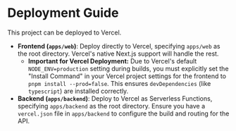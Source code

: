 # Deployment Guide

This project can be deployed to Vercel.

-   **Frontend (`apps/web`)**: Deploy directly to Vercel, specifying `apps/web` as the root directory. Vercel's native Next.js support will handle the rest.
    *   **Important for Vercel Deployment:** Due to Vercel's default `NODE_ENV=production` setting during builds, you must explicitly set the "Install Command" in your Vercel project settings for the frontend to `pnpm install --prod=false`. This ensures `devDependencies` (like `typescript`) are installed correctly.
-   **Backend (`apps/backend`)**: Deploy to Vercel as Serverless Functions, specifying `apps/backend` as the root directory. Ensure you have a `vercel.json` file in `apps/backend` to configure the build and routing for the API.